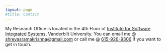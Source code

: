 ```yaml
---
layout: page
#title: Contact
---
```

  
My Research Office is located in the 4th Floor of [Institute for Software Integrated Systems](https://www.google.com/search?gs_ssp=eJzj4tFP1zc0rLRIyzEuyjNgtFI1qLCwMDMxM7M0MEi2TEw1sDC2MqhINTSzNEq1MDQ2tDRNSUs28eLPLM4sVihLzEtJLUrKzCkBAKCRFF4&q=isis+vanderbilt&oq=isis+++++++++++++++++++++vander&aqs=chrome.1.69i57j46i39i175i199j69i60l3j69i65l3.5003j0j7&sourceid=chrome&ie=UTF-8), Vanderbilt University. You can email me @ [shreyasramakrishna@gmail.com](mailto:shreyasramakrishna@gmail.com?) or call me @ [615-926-9306](tel:16159269306) if you want to get in touch. 



